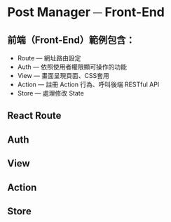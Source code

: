 # Post Manager ─ Front-End

## 前端（Front-End）範例包含：
* Route — 網址路由設定
* Auth — 依照使用者權限顯可操作的功能
* View — 畫面呈現頁面、CSS套用
* Action — 註冊 Action 行為、呼叫後端 RESTful API
* Store — 處理修改 State


## React Route

## Auth

## View

## Action

## Store
